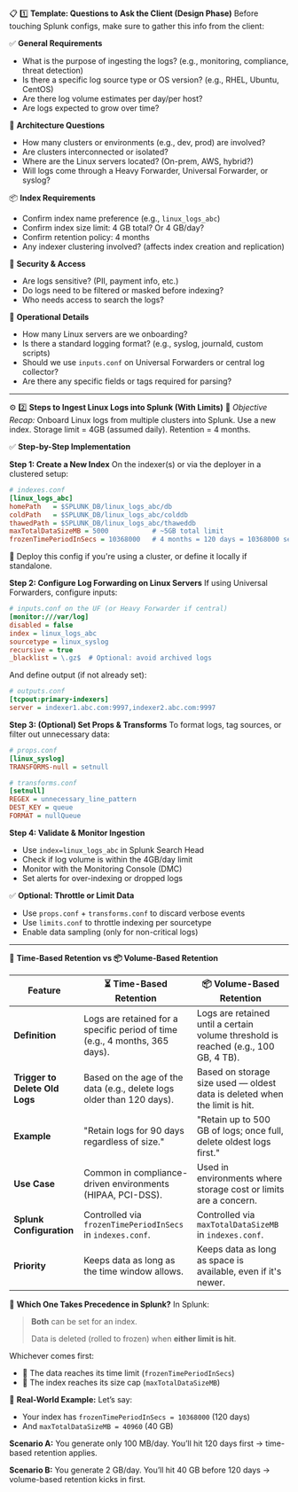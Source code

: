 📋 1️⃣ **Template: Questions to Ask the Client (Design Phase)**
Before touching Splunk configs, make sure to gather this info from the client:

✅ **General Requirements**
- What is the purpose of ingesting the logs? (e.g., monitoring, compliance, threat detection)
- Is there a specific log source type or OS version? (e.g., RHEL, Ubuntu, CentOS)
- Are there log volume estimates per day/per host?
- Are logs expected to grow over time?

🧱 **Architecture Questions**
- How many clusters or environments (e.g., dev, prod) are involved?
- Are clusters interconnected or isolated?
- Where are the Linux servers located? (On-prem, AWS, hybrid?)
- Will logs come through a Heavy Forwarder, Universal Forwarder, or syslog?

📦 **Index Requirements**
- Confirm index name preference (e.g., `linux_logs_abc`)
- Confirm index size limit: 4 GB total? Or 4 GB/day?
- Confirm retention policy: 4 months
- Any indexer clustering involved? (affects index creation and replication)

🔐 **Security & Access**
- Are logs sensitive? (PII, payment info, etc.)
- Do logs need to be filtered or masked before indexing?
- Who needs access to search the logs?

🔄 **Operational Details**
- How many Linux servers are we onboarding?
- Is there a standard logging format? (e.g., syslog, journald, custom scripts)
- Should we use `inputs.conf` on Universal Forwarders or central log collector?
- Are there any specific fields or tags required for parsing?

---

⚙️ 2️⃣ **Steps to Ingest Linux Logs into Splunk (With Limits)**
🎯 *Objective Recap:*
Onboard Linux logs from multiple clusters into Splunk. Use a new index. Storage limit = 4GB (assumed daily). Retention = 4 months.

✅ **Step-by-Step Implementation**

**Step 1: Create a New Index**
On the indexer(s) or via the deployer in a clustered setup:

```ini
# indexes.conf
[linux_logs_abc]
homePath   = $SPLUNK_DB/linux_logs_abc/db
coldPath   = $SPLUNK_DB/linux_logs_abc/colddb
thawedPath = $SPLUNK_DB/linux_logs_abc/thaweddb
maxTotalDataSizeMB = 5000           # ~5GB total limit
frozenTimePeriodInSecs = 10368000   # 4 months = 120 days = 10368000 secs
```

🔄 Deploy this config if you're using a cluster, or define it locally if standalone.

**Step 2: Configure Log Forwarding on Linux Servers**
If using Universal Forwarders, configure inputs:

```ini
# inputs.conf on the UF (or Heavy Forwarder if central)
[monitor:///var/log]
disabled = false
index = linux_logs_abc
sourcetype = linux_syslog
recursive = true
_blacklist = \.gz$  # Optional: avoid archived logs
```

And define output (if not already set):

```ini
# outputs.conf
[tcpout:primary-indexers]
server = indexer1.abc.com:9997,indexer2.abc.com:9997
```

**Step 3: (Optional) Set Props & Transforms**
To format logs, tag sources, or filter out unnecessary data:

```ini
# props.conf
[linux_syslog]
TRANSFORMS-null = setnull

# transforms.conf
[setnull]
REGEX = unnecessary_line_pattern
DEST_KEY = queue
FORMAT = nullQueue
```

**Step 4: Validate & Monitor Ingestion**
- Use `index=linux_logs_abc` in Splunk Search Head
- Check if log volume is within the 4GB/day limit
- Monitor with the Monitoring Console (DMC)
- Set alerts for over-indexing or dropped logs

✅ **Optional: Throttle or Limit Data**
- Use `props.conf` + `transforms.conf` to discard verbose events
- Use `limits.conf` to throttle indexing per sourcetype
- Enable data sampling (only for non-critical logs)

---

🔁 **Time-Based Retention vs 📦 Volume-Based Retention**

| Feature | ⏳ Time-Based Retention | 📦 Volume-Based Retention |
|--------|------------------------|--------------------------|
| **Definition** | Logs are retained for a specific period of time (e.g., 4 months, 365 days). | Logs are retained until a certain volume threshold is reached (e.g., 100 GB, 4 TB). |
| **Trigger to Delete Old Logs** | Based on the age of the data (e.g., delete logs older than 120 days). | Based on storage size used — oldest data is deleted when the limit is hit. |
| **Example** | "Retain logs for 90 days regardless of size." | "Retain up to 500 GB of logs; once full, delete oldest logs first." |
| **Use Case** | Common in compliance-driven environments (HIPAA, PCI-DSS). | Used in environments where storage cost or limits are a concern. |
| **Splunk Configuration** | Controlled via `frozenTimePeriodInSecs` in `indexes.conf`. | Controlled via `maxTotalDataSizeMB` in `indexes.conf`. |
| **Priority** | Keeps data as long as the time window allows. | Keeps data as long as space is available, even if it's newer. |

🧠 **Which One Takes Precedence in Splunk?**
In Splunk:

> **Both** can be set for an index.
>
> Data is deleted (rolled to frozen) when **either limit is hit**.

Whichever comes first:
- 🔹 The data reaches its time limit (`frozenTimePeriodInSecs`)
- 🔹 The index reaches its size cap (`maxTotalDataSizeMB`)

🔐 **Real-World Example:**
Let’s say:
- Your index has `frozenTimePeriodInSecs = 10368000` (120 days)
- And `maxTotalDataSizeMB = 40960` (40 GB)

**Scenario A:** You generate only 100 MB/day. You’ll hit 120 days first → time-based retention applies.

**Scenario B:** You generate 2 GB/day. You’ll hit 40 GB before 120 days → volume-based retention kicks in first.

